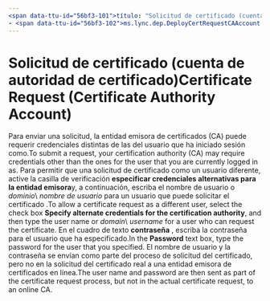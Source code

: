 ```yaml
---
<span data-ttu-id="56bf3-101">título: "Solicitud de certificado (cuenta de autoridad de certificado)" ms.author: jambirk autor: Administrador de jambirk: serdars ms.date: 17/11/2014 ms.audience: ms.topic de ITPro: artículo f1_keywords:</span><span class="sxs-lookup"><span data-stu-id="56bf3-101">title: "Certificate Request (Certificate Authority Account)" ms.author: jambirk author: jambirk manager: serdars ms.date: 11/17/2014 ms.audience: ITPro ms.topic: article f1_keywords:</span></span>
- <span data-ttu-id="56bf3-102">ms.lync.dep.DeployCertRequestCAAccount ms.prod: localization_priority de Skype para negocios itpro: Normal ms.assetid: descripción de 6251322d-ac36-4760-b467-bcd543af22aa: "para enviar una solicitud, la entidad emisora de certificados (CA) puede requerir credenciales distintas de las del usuario que ha iniciado sesión como.</span><span class="sxs-lookup"><span data-stu-id="56bf3-102">ms.lync.dep.DeployCertRequestCAAccount ms.prod: skype-for-business-itpro localization_priority: Normal ms.assetid: 6251322d-ac36-4760-b467-bcd543af22aa description: "To submit a request, your certification authority (CA) may require credentials other than the ones for the user that you are currently logged in as.</span></span> <span data-ttu-id="56bf3-103">Para permitir que una solicitud de certificado como un usuario diferente, active la casilla de verificación especificar las credenciales alternativas para la entidad emisora y, a continuación, escriba el nombre de usuario o dominio\nombre de usuario para un usuario que puede solicitar el certificado.</span><span class="sxs-lookup"><span data-stu-id="56bf3-103">To allow a certificate request as a different user, select the check box Specify alternate credentials for the certification authority, and then type the user name or domain\username for a user who can request the certificate.</span></span> <span data-ttu-id="56bf3-104">En el cuadro de texto contraseña, escriba la contraseña para el usuario que ha especificado.</span><span class="sxs-lookup"><span data-stu-id="56bf3-104">In the Password text box, type the password for the user that you specified.</span></span> <span data-ttu-id="56bf3-105">El nombre de usuario y la contraseña se envían como parte del proceso de solicitud del certificado, pero no en la solicitud del certificado real a una entidad emisora de certificados en línea."</span><span class="sxs-lookup"><span data-stu-id="56bf3-105">The user name and password are then sent as part of the certificate request process, but not in the actual certificate request, to an online CA."</span></span>
---
```


# <a name="certificate-request-certificate-authority-account"></a><span data-ttu-id="56bf3-106">Solicitud de certificado (cuenta de autoridad de certificado)</span><span class="sxs-lookup"><span data-stu-id="56bf3-106">Certificate Request (Certificate Authority Account)</span></span>
 
<span data-ttu-id="56bf3-107">Para enviar una solicitud, la entidad emisora de certificados (CA) puede requerir credenciales distintas de las del usuario que ha iniciado sesión como.</span><span class="sxs-lookup"><span data-stu-id="56bf3-107">To submit a request, your certification authority (CA) may require credentials other than the ones for the user that you are currently logged in as.</span></span> <span data-ttu-id="56bf3-108">Para permitir que una solicitud de certificado como un usuario diferente, active la casilla de verificación **especificar credenciales alternativas para la entidad emisora**y, a continuación, escriba el nombre de usuario o _dominio_\ _nombre de usuario_ para un usuario que puede solicitar el certificado .</span><span class="sxs-lookup"><span data-stu-id="56bf3-108">To allow a certificate request as a different user, select the check box **Specify alternate credentials for the certification authority**, and then type the user name or  _domain_\ _username_ for a user who can request the certificate.</span></span> <span data-ttu-id="56bf3-109">En el cuadro de texto **contraseña** , escriba la contraseña para el usuario que ha especificado.</span><span class="sxs-lookup"><span data-stu-id="56bf3-109">In the **Password** text box, type the password for the user that you specified.</span></span> <span data-ttu-id="56bf3-110">El nombre de usuario y la contraseña se envían como parte del proceso de solicitud del certificado, pero no en la solicitud del certificado real a una entidad emisora de certificados en línea.</span><span class="sxs-lookup"><span data-stu-id="56bf3-110">The user name and password are then sent as part of the certificate request process, but not in the actual certificate request, to an online CA.</span></span>
  

